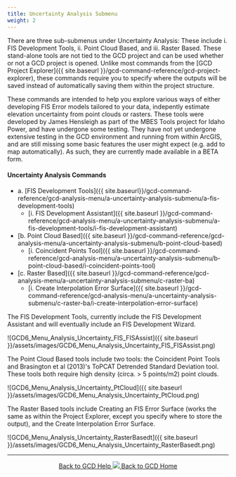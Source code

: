 ```yaml
---
title: Uncertainty Analysis Submenu
weight: 2
---
```


There are three sub-submenus under Uncertainty Analysis: These include i. FIS Development Tools, ii. Point Cloud Based, and iii. Raster Based. These stand-alone tools are not tied to the GCD project and can be used whether or not a GCD project is opened. Unlike most commands from the [GCD Project Explorer]({{ site.baseurl }}/gcd-command-reference/gcd-project-explorer), these commands require you to specify where the outputs will be saved instead of automatically saving them within the project structure.

These commands are intended to help you explore various ways of either developing FIS Error models tailored to your data, indepently estimate elevation uncertainty from point clouds or rasters. These tools were developed by James Hensleigh as part of the MBES Tools project for Idaho Power, and have undergone some testing. They have not yet undergone extensive testing in the GCD environment and running from within ArcGIS, and are still missing some basic features the user might expect (e.g. add to map automatically). As such, they are currently made available in a BETA form.

#### Uncertainty Analysis Commands

- a. [FIS Development Tools]({{ site.baseurl}}/gcd-command-reference/gcd-analysis-menu/a-uncertainty-analysis-submenu/a-fis-development-tools)
  - [i. FIS Development Assistant]({{ site.baseurl }}/gcd-command-reference/gcd-analysis-menu/a-uncertainty-analysis-submenu/a-fis-development-tools/i-fis-development-assistant)
- [b. Point Cloud Based]({{ site.baseurl }}/gcd-command-reference/gcd-analysis-menu/a-uncertainty-analysis-submenu/b-point-cloud-based)
  - [i. Coincident Points Tool]({{ site.baseurl }}/gcd-command-reference/gcd-analysis-menu/a-uncertainty-analysis-submenu/b-point-cloud-based/i-coincident-points-tool)
- [c. Raster Based]({{ site.baseurl }}/gcd-command-reference/gcd-analysis-menu/a-uncertainty-analysis-submenu/c-raster-ba)
  - [i. Create Interpolation Error Surface]({{ site.baseurl }}/gcd-command-reference/gcd-analysis-menu/a-uncertainty-analysis-submenu/c-raster-ba/i-create-interpolation-error-surface)

The FIS Development Tools, currently include the FIS Development Assistant and will eventually include an FIS Development Wizard.

![GCD6_Menu_Analysis_Uncertainty_FIS_FISAssist]({{ site.baseurl }}/assets/images/GCD6_Menu_Analysis_Uncertainty_FIS_FISAssist.png)

The Point Cloud Based tools include two tools: the Coincident Point Tools and Brasington et al (2013)'s ToPCAT Detrended Standard Deviation tool. These tools both require high density (circa. > 5 points/m2) point clouds. 

![GCD6_Menu_Analysis_Uncertainty_PtCloud]({{ site.baseurl }}/assets/images/GCD6_Menu_Analysis_Uncertainty_PtCloud.png)

The Raster Based tools include Creating an FIS Error Surface (works the same as within the Project Explorer, except you specify where to store the output), and the Create Interpolation Error Surface.

![GCD6_Menu_Analysis_Uncertainty_RasterBasedt]({{ site.baseurl }}/assets/images/GCD6_Menu_Analysis_Uncertainty_RasterBasedt.png)

------
<div align="center">
	<a class="hollow button" href="{{ site.baseurl }}/Help"><i class="fa fa-chevron-circle-left"></i>  Back to GCD Help </a>  
	<a class="hollow button" href="{{ site.baseurl }}/"><img src="{{ site.baseurl}}/assets/images/icons/GCDAddIn.png">  Back to GCD Home </a>  
</div>